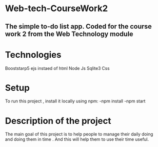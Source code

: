 # Web-tech-CourseWork2
## The simple to-do list app. Coded for the course work 2 from the Web Technology module
# Technologies
Booststarp5
ejs instaed of html
Node Js
Sqlite3
Css
# Setup
To run this project , install it locally using npm:
-npm install
-npm start
# Description of the project
The main goal of this project is to help people to manage their daily doing and doing them in time . And this will help them to use their time useful.
